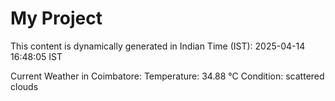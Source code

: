 # My Project

This content is dynamically generated in Indian Time (IST): 2025-04-14 16:48:05 IST


Current Weather in Coimbatore:
Temperature: 34.88 °C
Condition: scattered clouds
